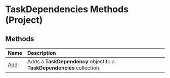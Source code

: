 
# TaskDependencies Methods (Project)

## Methods



|**Name**|**Description**|
|:-----|:-----|
| [Add](37e67ab2-ca7b-26c2-50e7-8a933b746489.md)|Adds a  **TaskDependency** object to a **TaskDependencies** collection.|
